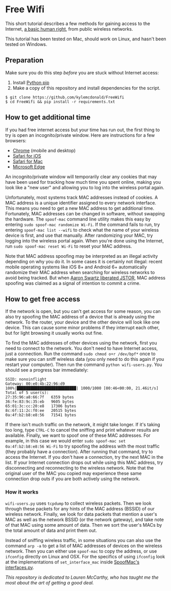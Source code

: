 # Free Wifi

This short tutorial describes a few methods for gaining access to the Internet, [a basic human right](https://en.wikipedia.org/wiki/Right_to_Internet_access#2011:_UN_Special_Rapporteur_report), from public wireless networks.

This tutorial has been tested on Mac, should work on Linux, and hasn't been tested on Windows.

## Preparation

Make sure you do this step *before* you are stuck without Internet access:

1. Install [Python pip](https://pip.pypa.io/en/stable/installing/)
2. Make a copy of this repository and install dependencies for the script.

```
$ git clone https://github.com/kylemcdonald/FreeWifi
$ cd FreeWifi && pip install -r requirements.txt
```

## How to get additional time

If you had free internet access but your time has run out, the first thing to try is open an incognito/private window. Here are instructions for a few browsers:

* [Chrome](https://support.google.com/chrome/answer/95464?source=gsearch&hl=en) (mobile and desktop)
* [Safari for iOS](https://support.apple.com/en-us/HT203036)
* [Safari for Mac](https://support.apple.com/kb/ph21413?locale=en_US)
* [Microsoft Edge](https://support.microsoft.com/en-us/instantanswers/34b9a3a6-68bc-510b-2a9e-833107495ee5/browse-inprivate-in-microsoft-edge)

An incognito/private window will temporarily clear any cookies that may have been used for tracking how much time you spent online, making you look like a "new user" and allowing you to log into the wireless portal again.

Unfortunately, most systems track MAC addresses instead of cookies. A MAC address is a unique identifier assigned to every network interface. This means you need to get a new MAC address to get additional time. Fortunately, MAC addresses can be changed in software, without swapping the hardware. The `spoof-mac` command line utility makes this easy by entering `sudo spoof-mac randomize Wi-Fi`. If the command fails to run, try entering `spoof-mac list --wifi` to check what the name of your wireless device is first, and use that manually. After randomizing your MAC, try logging into the wireless portal again. When you're done using the Internet, run `sudo spoof-mac reset Wi-Fi` to reset your MAC address.

Note that MAC address spoofing may be interpreted as an illegal activity depending on why you do it. In some cases it is certainly not illegal: recent mobile operating systems like iOS 8+ and Android 6+ automatically randomize their MAC address when searching for wireless networks to avoid being tracked. But when [Aaron Swartz liberated JSTOR](https://en.wikipedia.org/wiki/MAC_spoofing#Controversy), MAC address spoofing was claimed as a signal of intention to commit a crime.

## How to get free access

If the network is open, but you can't get access for some reason, you can also try spoofing the MAC address of a device that is already using the network. To the router, your device and the other device will look like one device. This can cause some minor problems if they interrupt each other, but for light browsing it usually works out fine.

To find the MAC addresses of other devices using the network, first you need to connect to the network. You don't need to have Internet access, just a connection. Run the command `sudo chmod o+r /dev/bpf*` once to make sure you can sniff wireless data (you only need to do this again if you restart your computer). Then run the command `python wifi-users.py`. You should see a progress bar immediately:

```
SSID: nonoinflight
Gateway: 00:e0:4b:22:96:d9
100%|██████████████████████████| 1000/1000 [00:46<00:00, 21.46it/s]
Total of 5 user(s):
27:35:96:a8:66:7f	6359 bytes
36:fe:83:9c:35:eb	9605 bytes
65:01:3c:cc:20:e8	17306 bytes
8c:6f:11:2c:f0:ee	20515 bytes
0a:4f:b2:b8:e8:56	71541 bytes
```

If there isn't much traffic on the network, it might take longer. If it's taking too long, type `CTRL-C` to cancel the sniffing and print whatever results are available. Finally, we want to spoof one of these MAC addresses. For example, in this case we would enter `sudo spoof-mac set 0a:4f:b2:b8:e8:56 Wi-Fi` to try spoofing the address with the most traffic (they probably have a connection). After running that command, try to access the Internet. If you don't have a connection, try the next MAC in the list. If your Internet connection drops out while using this MAC address, try disconnecting and reconnecting to the wireless network. Note that the original user of the MAC you copied may experience these same connection drop outs if you are both actively using the network.

### How it works

`wifi-users.py` uses `tcpdump` to collect wireless packets. Then we look through these packets for any hints of the MAC address (BSSID) of our wireless network. Finally, we look for data packets that mention a user's MAC as well as the network BSSID (or the network gateway), and take note of that MAC using some amount of data. Then we sort the user's MACs by the total amount of data and print them out.

Instead of sniffing wireless traffic, in some situations you can also use the command `arp -a` to get a list of MAC addresses of devices on the wireless network. Then you can either use `spoof-mac` to copy the address, or use `ifconfig` directly on Linux and OSX. For the specifics of using `ifconfig` look at the implementations of `set_interface_mac` inside [SpoofMac's interfaces.py](https://github.com/feross/SpoofMAC/blob/master/spoofmac/interface.py).

*This repository is dedicated to Lauren McCarthy, who has taught me the most about the art of getting a good deal.*
